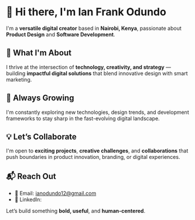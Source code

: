 # 👋 Hi there, I'm Ian Frank Odundo

I'm a **versatile digital creator** based in **Nairobi, Kenya**, passionate about **Product Design** and **Software Development**.

## 👀 What I'm About
I thrive at the intersection of **technology, creativity, and strategy** — building **impactful digital solutions** that blend innovative design with smart marketing.

## 🌱 Always Growing
I'm constantly exploring new technologies, design trends, and development frameworks to stay sharp in the fast-evolving digital landscape.

## 💡 Let’s Collaborate
I'm open to **exciting projects**, **creative challenges**, and **collaborations** that push boundaries in product innovation, branding, or digital experiences.

## 📬 Reach Out
- 📧 Email: [ianodundo12@gmail.com](mailto:ianodundo12@gmail.com)  
- 💼 LinkedIn:

Let’s build something **bold, useful**, and **human-centered**.



